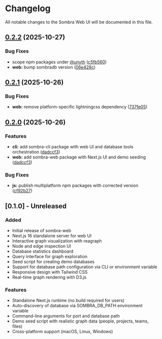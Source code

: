 # Changelog

All notable changes to the Sombra Web UI will be documented in this file.

## [0.2.2](https://github.com/maskdotdev/sombra/compare/web-v0.2.1...web-v0.2.2) (2025-10-27)


### Bug Fixes

* scope npm packages under [@unyth](https://github.com/unyth) ([c5fb560](https://github.com/maskdotdev/sombra/commit/c5fb560b3d72cc45e82a2e03c0469318b5b61775))
* **web:** bump sombradb version ([06e428c](https://github.com/maskdotdev/sombra/commit/06e428ccfced91619c009c4e1bfa329141769088))

## [0.2.1](https://github.com/maskdotdev/sombra/compare/web-v0.2.0...web-v0.2.1) (2025-10-26)


### Bug Fixes

* **web:** remove platform-specific lightningcss dependency ([737fe05](https://github.com/maskdotdev/sombra/commit/737fe057ecc8012ba0c65734f37f9350df9b7d1d))

## [0.2.0](https://github.com/maskdotdev/sombra/compare/web-v0.1.0...web-v0.2.0) (2025-10-26)


### Features

* **cli:** add sombra-cli package with web UI and database tools orchestration ([dadccf3](https://github.com/maskdotdev/sombra/commit/dadccf3850ad5cf05f734ef99825ac9940f0ab69))
* **web:** add sombra-web package with Next.js UI and demo seeding ([dadccf3](https://github.com/maskdotdev/sombra/commit/dadccf3850ad5cf05f734ef99825ac9940f0ab69))


### Bug Fixes

* **js:** publish multiplatform npm packages with corrected version ([cf92b27](https://github.com/maskdotdev/sombra/commit/cf92b27badd31c06b35189a292ce5fbd6ff96e26))

## [0.1.0] - Unreleased

### Added
- Initial release of sombra-web
- Next.js 16 standalone server for web UI
- Interactive graph visualization with reagraph
- Node and edge inspection UI
- Database statistics dashboard
- Query interface for graph exploration
- Seed script for creating demo databases
- Support for database path configuration via CLI or environment variable
- Responsive design with Tailwind CSS
- Real-time graph rendering with D3.js

### Features
- Standalone Next.js runtime (no build required for users)
- Auto-discovery of database via SOMBRA_DB_PATH environment variable
- Command-line arguments for port and database path
- Demo seed script with realistic graph data (people, projects, teams, files)
- Cross-platform support (macOS, Linux, Windows)
